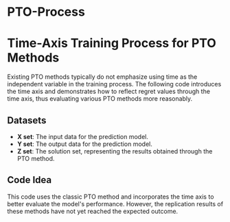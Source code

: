 # PTO-Process
# Time-Axis Training Process for PTO Methods

Existing PTO methods typically do not emphasize using time as the independent variable in the training process. The following code introduces the time axis and demonstrates how to reflect regret values through the time axis, thus evaluating various PTO methods more reasonably.

## Datasets
- **X set**: The input data for the prediction model.
- **Y set**: The output data for the prediction model.
- **Z set**: The solution set, representing the results obtained through the PTO method.

## Code Idea
This code uses the classic PTO method and incorporates the time axis to better evaluate the model's performance. However, the replication results of these methods have not yet reached the expected outcome.
